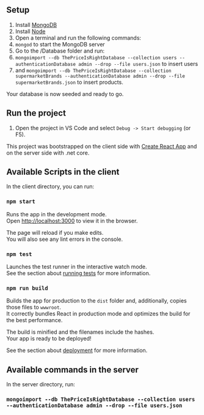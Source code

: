 ## Setup

1. Install [MongoDB](https://docs.mongodb.com/manual/administration/install-community/)
2. Install [Node](https://nodejs.org/en/)
3. Open a terminal and run the following commands:
4. `mongod` to start the MongoDB server
5. Go to the /Database folder and run:
6. `mongoimport --db ThePriceIsRightDatabase --collection users --authenticationDatabase admin --drop --file users.json` to insert users
7. and `mongoimport --db ThePriceIsRightDatabase --collection supermarketBrands --authenticationDatabase admin --drop --file supermarketBrands.json` to insert products.

Your database is now seeded and ready to go.

## Run the project

1. Open the project in VS Code and select `Debug -> Start debugging` (or F5).

This project was bootstrapped on the client side with [Create React App](https://github.com/facebook/create-react-app) and on the server side with .net core.

## Available Scripts in the client

In the client directory, you can run:

### `npm start`

Runs the app in the development mode.<br>
Open [http://localhost:3000](http://localhost:3000) to view it in the browser.

The page will reload if you make edits.<br>
You will also see any lint errors in the console.

### `npm test`

Launches the test runner in the interactive watch mode.<br>
See the section about [running tests](https://facebook.github.io/create-react-app/docs/running-tests) for more information.

### `npm run build`

Builds the app for production to the `dist` folder and, additionally, copies those files to `wwwroot`.<br>
It correctly bundles React in production mode and optimizes the build for the best performance.

The build is minified and the filenames include the hashes.<br>
Your app is ready to be deployed!

See the section about [deployment](https://facebook.github.io/create-react-app/docs/deployment) for more information.


## Available commands in the server

In the server directory, run:

### `mongoimport --db ThePriceIsRightDatabase --collection users --authenticationDatabase admin --drop --file users.json`